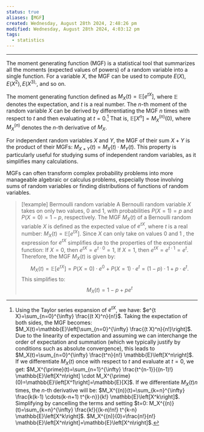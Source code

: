 ```yaml
---
status: true
aliases: [MGF]
created: Wednesday, August 28th 2024, 2:48:26 pm
modified: Wednesday, August 28th 2024, 4:03:12 pm
tags:
  - statistics
---
```

---

The moment generating function (MGF) is a statistical tool that summarizes all the moments (expected values of powers) of a random variable into a single function. For a variable $X$, the MGF can be used to compute $E(X), E(X^2), E(X^{3),}$, and so on.

The moment generating function defined as $M_X(t)=\mathbb{E}\left[e^{t X}\right]$, where $\mathbb{E}$ denotes the expectation, and $t$ is a real number. The $n$-th moment of the random variable $X$ can be derived by differentiating the MGF $n$ times with respect to $t$ and then evaluating at $t=0$.[^1] That is, $\mathbb{E}\left[X^n\right]=M_X^{(n)}(0)$, where $M_X^{(n)}$ denotes the $n$-th derivative of $M_X$.

For independent random variables $X$ and $Y$, the MGF of their sum $X+Y$ is the product of their MGFs: $M_{X+Y}(t)=M_X(t) \cdot M_Y(t)$. This property is particularly useful for studying sums of independent random variables, as it simplifies many calculations.

MGFs can often transform complex probability problems into more manageable algebraic or calculus problems, especially those involving sums of random variables or finding distributions of functions of random variables.


> [!example] Bermoulli random variable
> A Bernoulli random variable $X$ takes on only two values, 0 and 1, with probabilities $P(X=1)=p$ and $P(X=0)=1-p$, respectively.
> The MGF $M_X(t)$ of a Bernoulli random variable $X$ is defined as the expected value of $e^{t X}$, where $t$ is a real number: $M_X(t)=\mathbb{E}\left[e^{t X}\right]$.
> Since $X$ can only take on values 0 and 1 , the expression for $e^{t X}$ simplifies due to the properties of the exponential function: If $X=0$, then $e^{t X}=e^{t \cdot 0}=1$, If $X=1$, then $e^{t X}=e^{t \cdot 1}=e^t$. Therefore, the MGF $M_X(t)$ is given by:
> $$M_X(t)=\mathbb{E}\left[e^{t X}\right]=P(X=0) \cdot e^0+P(X=1) \cdot e^t=(1-p) \cdot 1+p \cdot e^t.$$
> This simplifies to:
> $$M_X(t)=1-p+p e^t$$






> [^1]: Using the Taylor series expansion of $e^{t X}$, we have: $e^{t X}=\sum_{n=0}^{\infty} \frac{(t X)^n}{n!}$. Taking the expectation of both sides, the MGF becomes: $M_X(t)=\mathbb{E}\left[\sum_{n=0}^{\infty} \frac{(t X)^n}{n!}\right]$. Due to the linearity of expectation and assuming we can interchange the order of expectation and summation (which we typically justify by conditions such as absolute convergence), this leads to $M_X(t)=\sum_{n=0}^{\infty} \frac{t^n}{n!} \mathbb{E}\left[X^n\right]$. If we differentiate $M_X(t)$ once with respect to $t$ and evaluate at $t=0$, we get: $M_X^{\prime}(t)=\sum_{n=1}^{\infty} \frac{t^{n-1}}{(n-1)!} \mathbb{E}\left[X^n\right] \cdot M_X^{\prime}(0)=\mathbb{E}\left[X^1\right]=\mathbb{E}[X]$. If we differentiate $M_X(t) n$ times, the $n$-th derivative will be: $M_X^{(n)}(t)=\sum_{k=n}^{\infty} \frac{k(k-1) \cdots(k-n+1) t^{k-n}}{k!} \mathbb{E}\left[X^k\right]$. Simplifying by cancelling the terms and setting $t=0: M_X^{(n)}(t)=\sum_{k=n}^{\infty} \frac{k!}{(k-n)!n!} t^{k-n} \mathbb{E}\left[X^k\right]$. $M_X^{(n)}(0)=\frac{n!}{n!} \mathbb{E}\left[X^n\right]=\mathbb{E}\left[X^n\right]$.



